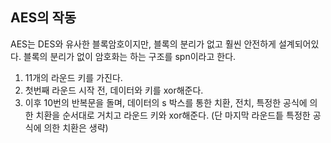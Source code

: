 ## AES의 작동

AES는 DES와 유사한 블록암호이지만, 블록의 분리가 없고 훨씬 안전하게 설계되어있다.
블록의 분리가 없이 암호화는 하는 구조를 spn이라고 한다.


1. 11개의 라운드 키를 가진다.
2. 첫번째 라운드 시작 전, 데이터와 키를 xor해준다.
3. 이후 10번의 반복문을 돌며, 데이터의 s 박스를 통한 치환, 전치, 특정한 공식에 의한 치환을 순서대로 거치고 라운드 키와 xor해준다. (단 마지막 라운드틑 특정한 공식에 의한 치환은 생략)
